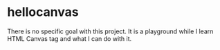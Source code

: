 # hellocanvas
There is no specific goal with this project. It is a playground while I learn HTML Canvas tag and what I can do with it.
